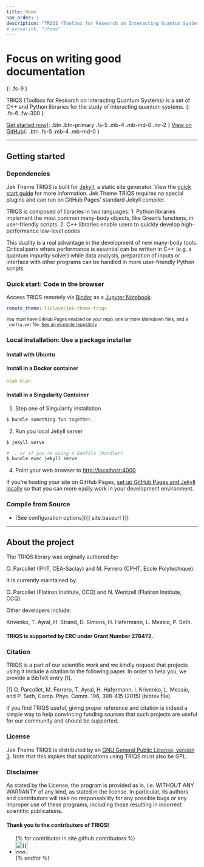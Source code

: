 ```yaml
---
title: Home
nav_order: 1
description: "TRIQS (Toolbox for Research on Interacting Quantum Systems) is a set of C++ and Python libraries for the study of interacting quantum systems."
# permalink: "/home"
---
```


# Focus on writing good documentation
{: .fs-9 }

TRIQS (Toolbox for Research on Interacting Quantum Systems) is a set of C++ and Python libraries for the study of interacting quantum systems.
{: .fs-6 .fw-300 }

[Get started now](#getting-started){: .btn .btn-primary .fs-5 .mb-4 .mb-md-0 .mr-2 } [View on GitHub](https://github.com/triqs/triqs){: .btn .fs-5 .mb-4 .mb-md-0 }

---

## Getting started

### Dependencies

Jek Theme TRIQS is built for [Jekyll](https://jekyllrb.com), a static site generator. View the [quick start guide](https://jekyllrb.com/docs/) for more information. Jek Theme TRIQS requires no special plugins and can run on GitHub Pages' standard Jekyll compiler.

TRIQS is composed of libraries in two languages: 1. Python libraries implement the most common many-body objects, like Green’s functions, in user-friendly scripts. 2. C++ libraries enable users to quickly develop high-performance low-level codes

This duality is a real advantage in the development of new many-body tools. Critical parts where performance is essential can be written in C++ (e.g. a quantum impurity solver) while data analysis, preparation of inputs or interface with other programs can be handled in more user-friendly Python scripts.

### Quick start: Code in the browser

Access TRIQS remotely via [Binder](https://blog.github.com/2017-11-29-use-any-theme-with-github-pages/) as a [Jupyter Notebook](https://blog.github.com/2017-11-29-use-any-theme-with-github-pages/).

```yaml
remote_theme: lizlove/jek-theme-triqs
```

<small>You must have GitHub Pages enabled on your repo, one or more Markdown files, and a `_config.yml` file. [See an example repository](https://github.com/triqs/triqs)</small>

### Local installation: Use a package installer

#### Install with Ubuntu

#### Install in a Docker container

```yaml
blah blah
```

#### Install in a Singularity Container

1. Step one of Singularity installation

```bash
$ bundle something fun together.
```

2. Run you local Jekyll server

```bash
$ jekyll serve
```

```bash
# .. or if you're using a Gemfile (bundler)
$ bundle exec jekyll serve
```

4. Point your web browser to [http://localhost:4000](http://localhost:4000)

If you're hosting your site on GitHub Pages, [set up GitHub Pages and Jekyll locally](https://help.github.com/en/articles/setting-up-your-github-pages-site-locally-with-jekyll) so that you can more easily work in your development environment.

### Compile from Source

- [See configuration options]({{ site.baseurl }})

---

## About the project

The TRIQS library was orginally authored by:

O. Parcollet (IPhT, CEA-Saclay) and M. Ferrero (CPHT, Ecole Polytechique).

It is currently maintained by:

O. Parcollet (Flatiron Institute, CCQ) and N. Wentzell (Flatiron Institute, CCQ).

Other developers include:

Krivenko, T. Ayral, H. Strand, D. Simons, H. Hafermann, L. Messio, P. Seth.

#### TRIQS is supported by ERC under Grant Number 278472.

### Citation

TRIQS is a part of our scientific work and we kindly request that projects using it include a citation to the following paper. In order to help you, we provide a BibTeX entry [1].

<!-- TODO: ADD BIBTEX -->

[1] O. Parcollet, M. Ferrero, T. Ayral, H. Hafermann, I. Krivenko, L. Messio, and P. Seth, Comp. Phys. Comm. 196, 398-415 (2015) (bibtex file)

If you find TRIQS useful, giving proper reference and citation is indeed a simple way to help convincing funding sources that such projects are useful for our community and should be supported.

### License

Jek Theme TRIQS is distributed by an [GNU General Public License, version 3](http://www.gnu.org/licenses/gpl-3.0.html). Note that this _implies_ that applications using TRIQS must also be GPL.

### Disclaimer

As stated by the License, the program is provided as is, i.e. WITHOUT ANY WARRANTY of any kind, as stated in the license. In particular, its authors and contributors will take no responsability for any possible bugs or any improper use of these programs, including those resulting in incorrect scientific publications.

#### Thank you to the contributors of TRIQS!

<ul class="list-style-none">
<!-- TODO: link to site colabs or remove? -->
{% for contributor in site.github.contributors %}
  <li class="d-inline-block mr-1">
     <a href="{{ contributor.html_url }}"><img src="{{ contributor.avatar_url }}" width="32" height="32" alt="{{ contributor.login }}"/></a>
  </li>
{% endfor %}
</ul>
